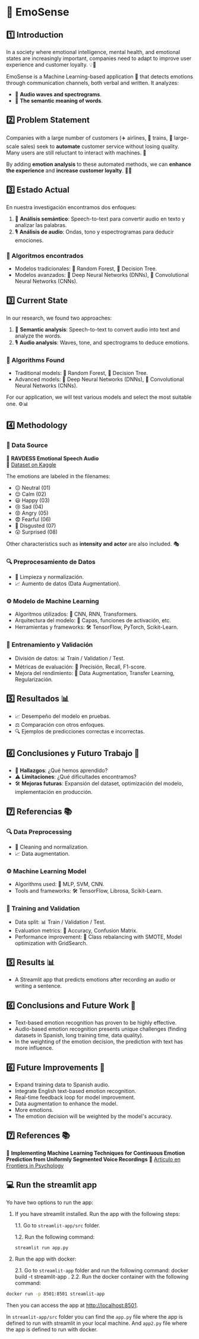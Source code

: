 
# 📢 EmoSense

## 1️⃣ Introduction  
In a society where emotional intelligence, mental health, and emotional states are increasingly important, companies need to adapt to improve user experience and customer loyalty. 💡💖  

EmoSense is a Machine Learning-based application 🤖 that detects emotions through communication channels, both verbal and written. It analyzes:  
- 🎵 **Audio waves and spectrograms**.  
- 📝 **The semantic meaning of words**.  

## 2️⃣ Problem Statement  
Companies with a large number of customers (✈️ airlines, 🚆 trains, 🛒 large-scale sales) seek to **automate** customer service without losing quality. Many users are still reluctant to interact with machines. 🤯  

By adding **emotion analysis** to these automated methods, we can **enhance the experience** and **increase customer loyalty**. 🎯😊  

## 3️⃣ Estado Actual

En nuestra investigación encontramos dos enfoques:

1. 📜 **Análisis semántico**: Speech-to-text para convertir audio en texto y analizar las palabras.
2. 🎙️ **Análisis de audio**: Ondas, tono y espectrogramas para deducir emociones.

### 🧠 Algoritmos encontrados

- Modelos tradicionales: 🌲 Random Forest, 🌳 Decision Tree.
- Modelos avanzados: 🤖 Deep Neural Networks (DNNs), 🧩 Convolutional Neural Networks (CNNs).
## 3️⃣ Current State  
In our research, we found two approaches:  
1. 📜 **Semantic analysis**: Speech-to-text to convert audio into text and analyze the words.  
2. 🎙️ **Audio analysis**: Waves, tone, and spectrograms to deduce emotions.  

### 🧠 Algorithms Found  
- Traditional models: 🌲 Random Forest, 🌳 Decision Tree.  
- Advanced models: 🤖 Deep Neural Networks (DNNs), 🧩 Convolutional Neural Networks (CNNs).  

For our application, we will test various models and select the most suitable one. ⚙️📊  

## 4️⃣ Methodology  
### 📂 Data Source  
📌 **RAVDESS Emotional Speech Audio**  
🔗 [Dataset on Kaggle](https://www.kaggle.com/datasets/uwrfkaggler/ravdess-emotional-speech-audio)  

The emotions are labeled in the filenames:  
- 😐 Neutral (01)  
- 😌 Calm (02)  
- 😃 Happy (03)  
- 😢 Sad (04)  
- 😡 Angry (05)  
- 😨 Fearful (06)  
- 🤢 Disgusted (07)  
- 😲 Surprised (08)  

Other characteristics such as **intensity and actor** are also included. 🎭  

### 🔍 Preprocesamiento de Datos

- 📌 Limpieza y normalización.
- 📈 Aumento de datos (Data Augmentation).

### ⚙️ Modelo de Machine Learning

- Algoritmos utilizados: 🧠 CNN, RNN, Transformers.
- Arquitectura del modelo: 🔄 Capas, funciones de activación, etc.
- Herramientas y frameworks: 🛠️ TensorFlow, PyTorch, Scikit-Learn.

### 🎯 Entrenamiento y Validación

- División de datos: 📊 Train / Validation / Test.
- Métricas de evaluación: 🎯 Precisión, Recall, F1-score.
- Mejora del rendimiento: 🔄 Data Augmentation, Transfer Learning, Regularización.

## 5️⃣ Resultados 📊

- 📈 Desempeño del modelo en pruebas.
- ⚖️ Comparación con otros enfoques.
- 🔍 Ejemplos de predicciones correctas e incorrectas.

## 6️⃣ Conclusiones y Futuro Trabajo 🚀

- 🔎 **Hallazgos**: ¿Qué hemos aprendido?
- ⚠️ **Limitaciones**: ¿Qué dificultades encontramos?
- 🛠️ **Mejoras futuras**: Expansión del dataset, optimización del modelo, implementación en producción.

## 7️⃣ Referencias 📚

### 🔍 Data Preprocessing  
- 📌 Cleaning and normalization.  
- 📈 Data augmentation.  

### ⚙️ Machine Learning Model  
- Algorithms used: 🧠 MLP, SVM, CNN.  
- Tools and frameworks: 🛠️ TensorFlow, Librosa, Scikit-Learn.  

### 🎯 Training and Validation  
- Data split: 📊 Train / Validation / Test.  
- Evaluation metrics: 🎯 Accuracy, Confusion Matrix.  
- Performance improvement: 🔄 Class rebalancing with SMOTE, Model optimization with GridSearch.  

## 5️⃣ Results 📊  
- A Streamlit app that predicts emotions after recording an audio or writing a sentence.  

## 6️⃣ Conclusions and Future Work 🚀  
- Text-based emotion recognition has proven to be highly effective.  
- Audio-based emotion recognition presents unique challenges (finding datasets in Spanish, long training time, data quality).  
- In the weighting of the emotion decision, the prediction with text has more influence.  

## 6️⃣ Future Improvements 🚀  
- Expand training data to Spanish audio.  
- Integrate English text-based emotion recognition.  
- Real-time feedback loop for model improvement.  
- Data augmentation to enhance the model.  
- More emotions.  
- The emotion decision will be weighted by the model's accuracy.  

## 7️⃣ References 📚  

📖 **Implementing Machine Learning Techniques for Continuous Emotion Prediction from Uniformly Segmented Voice Recordings**
🔗 [Artículo en Frontiers in Psychology](https://www.frontiersin.org/journals/psychology/articles/10.3389/fpsyg.2024.1300996/full)

## 💻 Run the streamlit app

Yo have two options to run the app:

1. If you have streamlit installed. Run the app with the following steps:

    1.1. Go to `streamlit-app/src` folder.

    1.2. Run the following command:

    ```bash
    streamlit run app.py
    ```

2. Run the app with docker:

    2.1. Go to `streamlit-app` folder and run the following command:
    docker build -t streamlit-app .
    2.2. Run the docker container with the following command:

```bash
docker run -p 8501:8501 streamlit-app
```

Then you can access the app at [http://localhost:8501](http://localhost:8501).

In `streamlit-app/src` folder you can find the `app.py` file where the app is defined to run with streamlit in your local machine. And `app2.py` file where the app is defined to run with docker.
